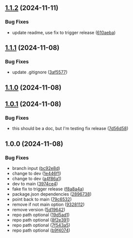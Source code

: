 ## [1.1.2](https://github.com/Ridvan-bot/templet/compare/v1.1.1...v1.1.2) (2024-11-11)

### Bug Fixes

* update readme, use fix to trigger release ([610aeba](https://github.com/Ridvan-bot/templet/commit/610aeba1844b5ee2683eb5de23547934558d3475))

## [1.1.1](https://github.com/Ridvan-bot/templet/compare/v1.1.0...v1.1.1) (2024-11-08)

### Bug Fixes

* update .gitignore ([3af5577](https://github.com/Ridvan-bot/templet/commit/3af557752bcf309303c18655a61e1ed509f0ba6b))

## [1.1.0](https://github.com/Ridvan-bot/templet/compare/v1.0.1...v1.1.0) (2024-11-08)

## [1.0.1](https://github.com/Ridvan-bot/templet/compare/v1.0.0...v1.0.1) (2024-11-08)

### Bug Fixes

* this should be a doc, but I'm testing fix release ([7d56d58](https://github.com/Ridvan-bot/templet/commit/7d56d585c567d8ec664a166ff7d00bfed48a2de2))

## 1.0.0 (2024-11-08)

### Bug Fixes

* branch input ([bc92e8d](https://github.com/Ridvan-bot/templet/commit/bc92e8dc86dab62e1b126e7bf3a3cc8d0acad8a0))
* change to dev ([1e446f1](https://github.com/Ridvan-bot/templet/commit/1e446f11a5671d92844c0019fd2b5225a528303f))
* change to dev ([a4f86a1](https://github.com/Ridvan-bot/templet/commit/a4f86a10644656abf401417ce73da80194004837))
* dev to main ([3974ce4](https://github.com/Ridvan-bot/templet/commit/3974ce4d17cde9a2fca399a5f45ae0d00bfb79e8))
* fake fix to trigger release ([f8a8a4a](https://github.com/Ridvan-bot/templet/commit/f8a8a4af9785a182c5fafcaefc67bcdf2693c440))
* package.json dependencies ([2896738](https://github.com/Ridvan-bot/templet/commit/2896738ef64aba46be652d87a65df57ce637555a))
* point back to main ([79c6532](https://github.com/Ridvan-bot/templet/commit/79c65324e058e0ea57f0f20f6a8c09bc37407f0e))
* remove if not main option ([9328112](https://github.com/Ridvan-bot/templet/commit/932811244f83c70523a05161a67bd547f05a2cdf))
* remove version ([5d19642](https://github.com/Ridvan-bot/templet/commit/5d19642595f3fb3b162a31578244a02a5e7ad467))
* repo path optional ([19d5ad1](https://github.com/Ridvan-bot/templet/commit/19d5ad14ccccd36c43e0977271387a654e51225b))
* repo path optional ([8f2e391](https://github.com/Ridvan-bot/templet/commit/8f2e391def3a2b00f0201d50aa5357ceeb5a54f7))
* repo path optional ([7f543a5](https://github.com/Ridvan-bot/templet/commit/7f543a5939d8349a8fdfd671211ebfa07f1dd6e9))
* repo path optional ([b9f4074](https://github.com/Ridvan-bot/templet/commit/b9f40747119ea5f1115c96228877b90e43583aa3))
